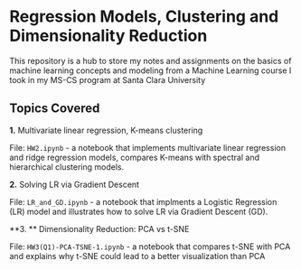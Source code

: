 # Regression Models, Clustering and Dimensionality Reduction

This repository is a hub to store my notes and assignments on the basics of machine learning concepts and modeling from a Machine Learning course 
I took in my MS-CS program at Santa Clara University 

## Topics Covered
**1.**  Multivariate linear regression, K-means clustering

File: <code>HW2.ipynb</code> - a notebook that implements multivariate linear regression and ridge regression models, 
compares K-means with spectral and hierarchical clustering models.

**2.**  Solving LR via Gradient Descent 

File: <code>LR_and_GD.ipynb</code> - a notebook that implments a Logistic Regression (LR) model and illustrates how to solve LR via Gradient Descent (GD).

**3. ** Dimensionality Reduction: PCA vs t-SNE 

File: <code>HW3(Q1)-PCA-TSNE-1.ipynb</code> - a notebook that compares t-SNE with PCA and explains why t-SNE could lead to a better visualization than PCA
